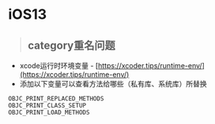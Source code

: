 # iOS13

> ## category重名问题

* xcode运行时环境变量 - [https://xcoder.tips/runtime-env/](https://xcoder.tips/runtime-env/)
* 添加以下变量可以查看方法给哪些（私有库、系统库）所替换

```text
OBJC_PRINT_REPLACED_METHODS
OBJC_PRINT_CLASS_SETUP
OBJC_PRINT_LOAD_METHODS
```

